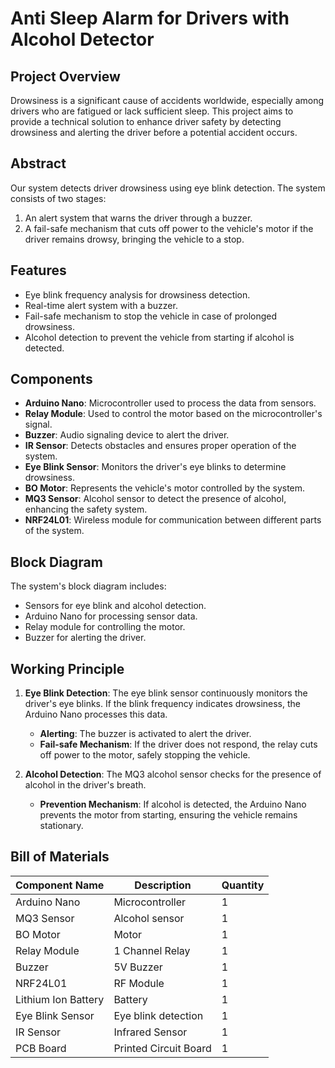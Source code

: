 # Anti Sleep Alarm for Drivers with Alcohol Detector


## Project Overview
Drowsiness is a significant cause of accidents worldwide, especially among drivers who are fatigued or lack sufficient sleep. This project aims to provide a technical solution to enhance driver safety by detecting drowsiness and alerting the driver before a potential accident occurs.

## Abstract
Our system detects driver drowsiness using eye blink detection. The system consists of two stages:
1. An alert system that warns the driver through a buzzer.
2. A fail-safe mechanism that cuts off power to the vehicle's motor if the driver remains drowsy, bringing the vehicle to a stop.

## Features
- Eye blink frequency analysis for drowsiness detection.
- Real-time alert system with a buzzer.
- Fail-safe mechanism to stop the vehicle in case of prolonged drowsiness.
- Alcohol detection to prevent the vehicle from starting if alcohol is detected.

## Components
- **Arduino Nano**: Microcontroller used to process the data from sensors.
- **Relay Module**: Used to control the motor based on the microcontroller's signal.
- **Buzzer**: Audio signaling device to alert the driver.
- **IR Sensor**: Detects obstacles and ensures proper operation of the system.
- **Eye Blink Sensor**: Monitors the driver's eye blinks to determine drowsiness.
- **BO Motor**: Represents the vehicle's motor controlled by the system.
- **MQ3 Sensor**: Alcohol sensor to detect the presence of alcohol, enhancing the safety system.
- **NRF24L01**: Wireless module for communication between different parts of the system.

## Block Diagram
The system's block diagram includes:
- Sensors for eye blink and alcohol detection.
- Arduino Nano for processing sensor data.
- Relay module for controlling the motor.
- Buzzer for alerting the driver.

## Working Principle
1. **Eye Blink Detection**: The eye blink sensor continuously monitors the driver's eye blinks. If the blink frequency indicates drowsiness, the Arduino Nano processes this data.
   - **Alerting**: The buzzer is activated to alert the driver.
   - **Fail-safe Mechanism**: If the driver does not respond, the relay cuts off power to the motor, safely stopping the vehicle.

2. **Alcohol Detection**: The MQ3 alcohol sensor checks for the presence of alcohol in the driver's breath.
   - **Prevention Mechanism**: If alcohol is detected, the Arduino Nano prevents the motor from starting, ensuring the vehicle remains stationary.

## Bill of Materials
| Component Name   | Description  | Quantity |
|------------------|--------------|----------|
| Arduino Nano     | Microcontroller | 1      |
| MQ3 Sensor       | Alcohol sensor  | 1      |
| BO Motor         | Motor         | 1      |
| Relay Module     | 1 Channel Relay | 1      |
| Buzzer           | 5V Buzzer     | 1      |
| NRF24L01         | RF Module     | 1      |
| Lithium Ion Battery | Battery   | 1      |
| Eye Blink Sensor | Eye blink detection | 1  |
| IR Sensor        | Infrared Sensor | 1      |
| PCB Board        | Printed Circuit Board | 1|




